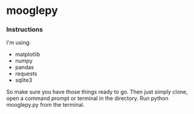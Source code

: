 # mooglepy

### Instructions

I'm using:
* matplotlib
* numpy
* pandas
* requests
* sqlite3

So make sure you have those things ready to go.
Then just simply clone, open a command prompt or terminal in the directory.
Run python mooglepy.py from the terminal.